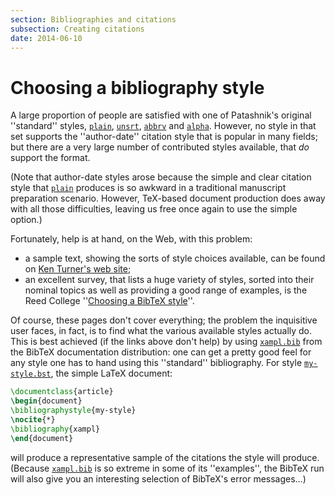 ```yaml
---
section: Bibliographies and citations
subsection: Creating citations
date: 2014-06-10
---
```

# Choosing a bibliography style

A large proportion of people are satisfied with one of Patashnik's
original ''standard'' styles, [`plain`](https://ctan.org/pkg/plain), [`unsrt`](https://ctan.org/pkg/unsrt),
[`abbrv`](https://ctan.org/pkg/abbrv) and [`alpha`](https://ctan.org/pkg/alpha).  However, no style in that set
supports the ''author-date'' citation style that is popular in many
fields; but there are a very large number of contributed styles
available, that _do_ support the format.

(Note that author-date styles arose because the simple and clear
citation style that [`plain`](https://ctan.org/pkg/plain) produces is so awkward in a
traditional manuscript preparation scenario.  However, TeX-based
document production does away with all those difficulties, leaving us
free once again to use the simple option.)

Fortunately, help is at hand, on the Web, with this problem:
  

-  a sample text, showing the sorts of style choices available, can
    be found on 
    [Ken Turner's web site](http://www.cs.stir.ac.uk/~kjt/software/latex/showbst.html);
-  an excellent survey, that lists a huge variety of styles,
    sorted into their nominal topics as well as providing a good range
    of examples, is the Reed College 
    ''[Choosing a BibTeX style](http://web.reed.edu/cis/help/LaTeX/bibtexstyles.html)''.

Of course, these pages don't cover everything; the problem the
inquisitive user faces, in fact, is to find what the various available
styles actually do.  This is best achieved (if the links above don't
help) by using [`xampl.bib`](https://ctan.org/pkg/bibtex) from the BibTeX documentation
distribution: one can get a pretty good feel for any style one has to
hand using this ''standard'' bibliography.  For style
[`my-style.bst`](https://ctan.org/pkg/my-style.bst), the simple LaTeX document:
```latex
\documentclass{article}
\begin{document}
\bibliographystyle{my-style}
\nocite{*}
\bibliography{xampl}
\end{document}
```
will produce a representative sample of the citations the style will
produce.  (Because [`xampl.bib`](https://ctan.org/pkg/xampl.bib) is so extreme in some of its
''examples'', the BibTeX run will also give you an interesting
selection of BibTeX's error messages&hellip;)

